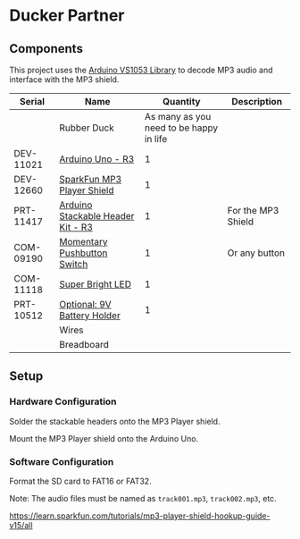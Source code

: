 # Ducker Partner

## Components

This project uses the [Arduino VS1053 Library](https://github.com/mpflaga/Arduino_Library-vs1053_for_SdFat) to decode MP3 audio and interface with the MP3 shield.

Serial | Name | Quantity | Description
--- | --- | --- | ---
| | Rubber Duck | As many as you need to be happy in life
DEV-11021 | [Arduino Uno - R3](https://www.sparkfun.com/search/results?term=arduino+uno) | 1
DEV-12660 | [SparkFun MP3 Player Shield](https://www.sparkfun.com/products/12660) | 1
PRT-11417 | [Arduino Stackable Header Kit - R3](https://www.sparkfun.com/products/11417) | 1 | For the MP3 Shield
COM-09190 | [Momentary Pushbutton Switch](https://www.sparkfun.com/products/9190) | 1 | Or any button
COM-11118 | [Super Bright LED](https://www.sparkfun.com/products/11118) | 1
PRT-10512 | [Optional: 9V Battery Holder](https://www.sparkfun.com/products/10512) | 1
| | Wires
| | Breadboard

## Setup

### Hardware Configuration

Solder the stackable headers onto the MP3 Player shield.

Mount the MP3 Player shield onto the Arduino Uno.

### Software Configuration

Format the SD card to FAT16 or FAT32.

Note: The audio files must be named as `track001.mp3`, `track002.mp3`, etc.




https://learn.sparkfun.com/tutorials/mp3-player-shield-hookup-guide-v15/all
